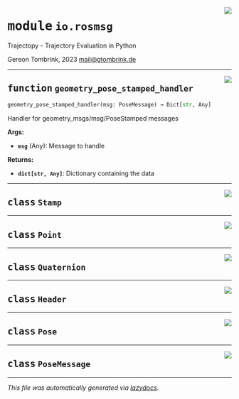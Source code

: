 <!-- markdownlint-disable -->

<a href="..\trajectopy_core\io\rosmsg.py#L0"><img align="right" style="float:right;" src="https://img.shields.io/badge/-source-cccccc?style=flat-square"></a>

# <kbd>module</kbd> `io.rosmsg`
Trajectopy - Trajectory Evaluation in Python 

Gereon Tombrink, 2023 mail@gtombrink.de 


---

<a href="..\trajectopy_core\io\rosmsg.py#L43"><img align="right" style="float:right;" src="https://img.shields.io/badge/-source-cccccc?style=flat-square"></a>

## <kbd>function</kbd> `geometry_pose_stamped_handler`

```python
geometry_pose_stamped_handler(msg: PoseMessage) → Dict[str, Any]
```

Handler for geometry_msgs/msg/PoseStamped messages 



**Args:**
 
 - <b>`msg`</b> (Any):  Message to handle 



**Returns:**
 
 - <b>`dict[str, Any]`</b>:  Dictionary containing the data 


---

<a href="..\trajectopy_core\io\rosmsg.py#L10"><img align="right" style="float:right;" src="https://img.shields.io/badge/-source-cccccc?style=flat-square"></a>

## <kbd>class</kbd> `Stamp`








---

<a href="..\trajectopy_core\io\rosmsg.py#L15"><img align="right" style="float:right;" src="https://img.shields.io/badge/-source-cccccc?style=flat-square"></a>

## <kbd>class</kbd> `Point`








---

<a href="..\trajectopy_core\io\rosmsg.py#L21"><img align="right" style="float:right;" src="https://img.shields.io/badge/-source-cccccc?style=flat-square"></a>

## <kbd>class</kbd> `Quaternion`








---

<a href="..\trajectopy_core\io\rosmsg.py#L28"><img align="right" style="float:right;" src="https://img.shields.io/badge/-source-cccccc?style=flat-square"></a>

## <kbd>class</kbd> `Header`








---

<a href="..\trajectopy_core\io\rosmsg.py#L33"><img align="right" style="float:right;" src="https://img.shields.io/badge/-source-cccccc?style=flat-square"></a>

## <kbd>class</kbd> `Pose`








---

<a href="..\trajectopy_core\io\rosmsg.py#L38"><img align="right" style="float:right;" src="https://img.shields.io/badge/-source-cccccc?style=flat-square"></a>

## <kbd>class</kbd> `PoseMessage`










---

_This file was automatically generated via [lazydocs](https://github.com/ml-tooling/lazydocs)._
